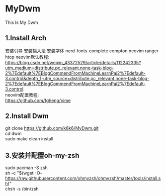 # MyDwm
This Is My Dwm
## 1.Install Arch
安装引导
安装输入法
安装字体 nerd-fonts-complete
compton neovim ranger htop
neovim默认教程:<br>
https://blog.csdn.net/weixin_43372529/article/details/112242335?utm_medium=distribute.pc_relevant.none-task-blog-2%7Edefault%7EBlogCommendFromMachineLearnPai2%7Edefault-3.control&depth_1-utm_source=distribute.pc_relevant.none-task-blog-2%7Edefault%7EBlogCommendFromMachineLearnPai2%7Edefault-3.control<br>
neovim配置教程:<br>
https://github.com/fgheng/vime
## 2.Install Dwm
git clone https://github.com/k6k6/MyDwm.git<br>
cd dwm<br>
sudo make clean install
## 3.安装并配置oh-my-zsh
sudo pacman -S zsh<br>
sh -c "$(wget -O- https://raw.githubusercontent.com/ohmyzsh/ohmyzsh/master/tools/install.sh)"<br>
chsh -s /bin/zsh



